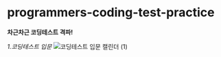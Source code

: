 # programmers-coding-test-practice
**차근차근 코딩테스트 격파!**

_1.코딩테스트 입문_
![코딩테스트 입문 캘린더 (1)](https://user-images.githubusercontent.com/91243651/210219216-4beb0911-3d60-4fdf-9793-19ef52a7d518.png)

